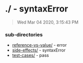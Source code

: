 # ./ - syntaxError

> Wed Mar 04 2020, 3:15:43 PM

### sub-directories

* [reference-vs-value/](./reference-vs-value/REVIEW.md) - error
* [side-effects/](./side-effects/REVIEW.md) - syntaxError
* [test-cases/](./test-cases/REVIEW.md) - pass


